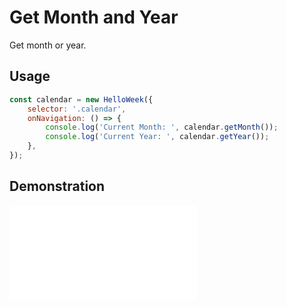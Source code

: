 # Get Month and Year

Get month or year.

## Usage

```js
const calendar = new HelloWeek({
    selector: '.calendar',
    onNavigation: () => {
        console.log('Current Month: ', calendar.getMonth());
        console.log('Current Year: ', calendar.getYear());
    },
});
```

## Demonstration

<iframe
    src="docs/v3/demos/get-month-year.html"
    frameborder="no"
    allowfullscreen="allowfullscreen">
</iframe>
